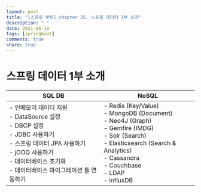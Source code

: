 ```yaml
---
layout: post
title: "[스프링 부트] chapter 25. 스프링 데이터 1부 소개"
description: " "
date: 2021-06-18
tags: [springboot]
comments: true
share: true
---
```


# 스프링 데이터 1부 소개



| SQL DB                                                       | NoSQL                                                        |
| ------------------------------------------------------------ | ------------------------------------------------------------ |
| - 인메모리 데이터 지원 <br />- DataSource 설정 <br />- DBCP 설정 <br />- JDBC 사용하기 <br />- 스프링 데이터 JPA 사용하기 <br />- jOOQ 사용하기 <br />- 데이터베이스 초기화 <br />- 데이터베이스 마이그레이션 툴 연동하기 | - Redis (Key/Value) <br />- MongoDB (Document) <br />- Neo4J (Graph) <br />- Gemfire (IMDG)<br />- Solr (Search)<br />- Elasticsearch (Search & Analytics)<br />- Cassandra<br />- Couchbase<br />- LDAP<br />- influxDB |

